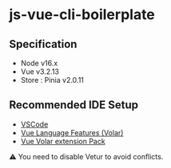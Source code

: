 # js-vue-cli-boilerplate

## Specification
- Node v16.x
- Vue v3.2.13
- Store : Pinia v2.0.11

## Recommended IDE Setup
- [VSCode](https://code.visualstudio.com/)
- [Vue Language Features (Volar)](https://marketplace.visualstudio.com/items?itemName=johnsoncodehk.volar)
- [Vue Volar extension Pack](https://marketplace.visualstudio.com/items?itemName=MisterJ.vue-volar-extention-pack)

:warning: You need to disable Vetur to avoid conflicts.

